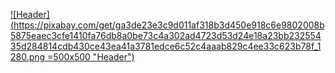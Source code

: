 [![Header](https://pixabay.com/get/ga3de23e3c9d011af318b3d450e918c6e9802008b5875eaec3cfe1410fa76db8a0be73c4a302ad4723d53d24e18a23bb23255435d284814cdb430ce43ea41a3781edce6c52c4aaab829c4ee33c623b78f_1280.png =500x500 "Header")](https://www.CodeDiggs.com/)
